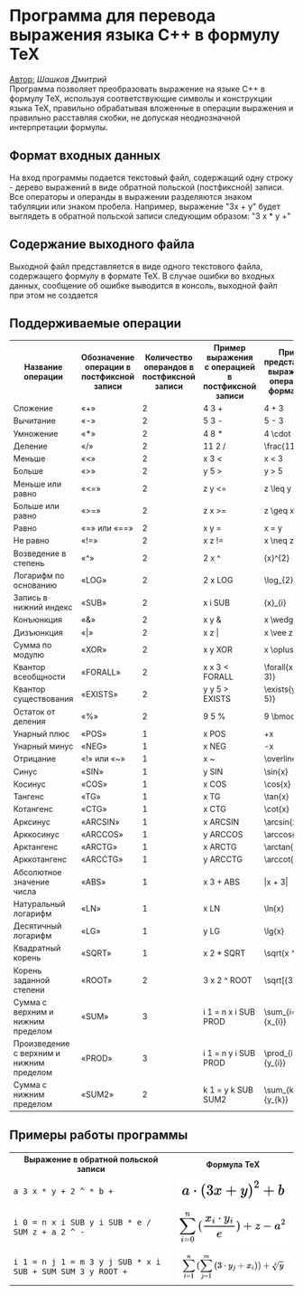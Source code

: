 <h1> Программа для перевода выражения языка C++ в формулу TeX </h1>
<u>Автор:</u> <i>Шашков Дмитрий</i>
<br>
Программа позволяет преобразовать выражение на языке C++ в формулу TeX, используя соответствующие символы и конструкции языка TeX, правильно обрабатывая вложенные в операции выражения и правильно расставляя скобки, не допуская неоднозначной интерпретации формулы.
<h2><b> Формат входных данных</b></h3>
На вход программы подается текстовый файл, содержащий одну строку - дерево выражений в виде обратной польской (постфиксной) записи. Все операторы и операнды в выражении разделяются знаком табуляции или знаком пробела. 
Например, выражение "3x + y" будет выглядеть в обратной польской записи следующим образом: "3 x * y +"
<h2><b> Cодержание выходного файла </b></h2>
Выходной файл представляется в виде одного текстового файла, содержащего формулу в формате TeX. В случае ошибки во входных данных, сообщение об ошибке выводится в консоль, выходной файл при этом не создается
<h2><b> Поддерживаемые операции </b></h2>
 <table>
	<tr>
		<th>Название операции</th>
		<th>Обозначение операции в постфиксной записи</th>
		<th>Количество операндов в постфиксной записи</th>
		<th>Пример выражения с операцией в постфиксной записи</th>
		<th>Пример представления выражения с операцией в формате TeX</th>
	</tr>
	<tr>
		<td>Сложение</td>
		<td>«+»</td>
		<td>2</td>
		<td>4 3 +</td>
		<td>4 + 3</td>
	</tr>
	<tr>
		<td>Вычитание</td>
		<td>«-»</td>
		<td>2</td>
		<td>5 3 -</td>
		<td>5 - 3</td>
	</tr>
	<tr>
		<td>Умножение</td>
		<td>«*»</td>
		<td>2</td>
		<td>4 8 *</td>
		<td>4 \cdot 8</td>
	</tr>
	<tr>
		<td>Деление</td>
		<td>«/»</td>
		<td>2</td>
		<td>11 2 /</td>
		<td>\frac{11}{2}</td>
	</tr>
	<tr>
		<td>Меньше</td>
		<td>«<»</td>
		<td>2</td>
		<td>x 3 <</td>
		<td>x < 3</td>
	</tr>
	<tr>
		<td>Больше</td>
		<td>«>»</td>
		<td>2</td>
		<td>y 5 ></td>
		<td>y > 5</td>
	</tr>
	<tr>
		<td>Меньше или равно</td>
		<td>«<=»</td>
		<td>2</td>
		<td>z y <=</td>
		<td>z \leq y</td>
	</tr>
	<tr>
		<td>Больше или равно</td>
		<td>«>=»</td>
		<td>2</td>
		<td>z x >=</td>
		<td>z \geq x</td>
	</tr>
	<tr>
		<td>Равно</td>
		<td>«=» или «==»</td>
		<td>2</td>
		<td>x y =</td>
		<td>x = y</td>
	</tr>
	<tr>
		<td>Не равно</td>
		<td>«!=»</td>
		<td>2</td>
		<td>x z !=</td>
		<td>x \neq z</td>
	</tr>
	<tr>
		<td>Возведение в степень</td>
		<td>«^»</td>
		<td>2</td>
		<td>2 x ^</td>
		<td>{x}^{2}</td>
	</tr>
	<tr>
		<td>Логарифм по основанию</td>
		<td>«LOG»</td>
		<td>2</td>
		<td>2 x LOG</td>
		<td>\log_{2}{x}</td>
	</tr>
	<tr>
		<td>Запись в нижний индекс</td>
		<td>«SUB»</td>
		<td>2</td>
		<td>x i SUB</td>
		<td>{x}_{i}</td>
	</tr>
	<tr>
		<td>Конъюнкция</td>
		<td>«&»</td>
		<td>2</td>
		<td>x y &</td>
		<td>x \wedge y</td>
	</tr>
	<tr>
		<td>Дизъюнкция</td>
		<td>«|»</td>
		<td>2</td>
		<td>x z |</td>
		<td>x \vee z</td>
	</tr>
	<tr>
		<td>Сумма по модулю</td>
		<td>«XOR»</td>
		<td>2</td>
		<td>x y XOR</td>
		<td>x \oplus y</td>
	</tr>
	<tr>
		<td>Квантор всеобщности</td>
		<td>«FORALL»</td>
		<td>2</td>
		<td>x x 3 < FORALL</td>
		<td>\forall{x}{(x < 3)}</td>
	</tr>
	<tr>
		<td>Квантор существования</td>
		<td>«EXISTS»</td>
		<td>2</td>
		<td>y y 5 > EXISTS</td>
		<td>\exists{y}{(y > 5)}</td>
	</tr>
	<tr>
		<td>Остаток от деления</td>
		<td>«%»</td>
		<td>2</td>
		<td>9 5 %</td>
		<td>9 \bmod 5</td>
	</tr>
	<tr>
		<td>Унарный плюс</td>
		<td>«POS»</td>
		<td>1</td>
		<td>x POS</td>
		<td>+x</td>
	</tr>
	<tr>
		<td>Унарный минус</td>
		<td>«NEG»</td>
		<td>1</td>
		<td>x NEG</td>
		<td>-x</td>
	</tr>
	<tr>
		<td>Отрицание</td>
		<td>«!» или «~»</td>
		<td>1</td>
		<td>x ~</td>
		<td>\overline{x}</td>
	</tr>
	<tr>
		<td>Синус</td>
		<td>«SIN»</td>
		<td>1</td>
		<td>y SIN</td>
		<td>\sin{x}</td>
	</tr>
	<tr>
		<td>Косинус</td>
		<td>«COS»</td>
		<td>1</td>
		<td>x COS</td>
		<td>\cos{x}</td>
	</tr>
	<tr>
		<td>Тангенс</td>
		<td>«TG»</td>
		<td>1</td>
		<td>x TG</td>
		<td>\tan{x}</td>
	</tr>
	<tr>
		<td>Котангенс</td>
		<td>«CTG»</td>
		<td>1</td>
		<td>x CTG</td>
		<td>\cot{x}</td>
	</tr>
	<tr>
		<td>Арксинус</td>
		<td>«ARCSIN»</td>
		<td>1</td>
		<td>x ARCSIN</td>
		<td>\arcsin{x}</td>
	</tr>
	<tr>
		<td>Арккосинус</td>
		<td>«ARCCOS»</td>
		<td>1</td>
		<td>y ARCCOS</td>
		<td>\arccos{x}</td>
	</tr>
	<tr>
		<td>Арктангенс</td>
		<td>«ARCTG»</td>
		<td>1</td>
		<td>x ARCTG</td>
		<td>\arctan{x}</td>
	</tr>
	<tr>
		<td>Арккотангенс</td>
		<td>«ARCCTG»</td>
		<td>1</td>
		<td>y ARCCTG</td>
		<td>\arccot{x}</td>
	</tr>
	<tr>
		<td>Абсолютное значение числа</td>
		<td>«ABS»</td>
		<td>1</td>
		<td>x 3 + ABS</td>
		<td>|x + 3|</td>
	</tr>
	<tr>
		<td>Натуральный логарифм</td>
		<td>«LN»</td>
		<td>1</td>
		<td>x LN</td>
		<td>\ln{x}</td>
	</tr>
	<tr>
		<td>Десятичный логарифм</td>
		<td>«LG»</td>
		<td>1</td>
		<td>y LG</td>
		<td>\lg{x}</td>
	</tr>
	<tr>
		<td>Квадратный корень</td>
		<td>«SQRT»</td>
		<td>1</td>
		<td>x 2 * SQRT</td>
		<td>\sqrt{x * 2}</td>
	</tr>
	<tr>
		<td>Корень заданной степени</td>
		<td>«ROOT»</td>
		<td>2</td>
		<td>3 x 2 ^ ROOT</td>
		<td>\sqrt[{3}]{x^2}</td>
	</tr>
	<tr>
		<td>Сумма с верхним и нижним пределом</td>
		<td>«SUM»</td>
		<td>3</td>
		<td>i 1 = n x i SUB PROD</td>
		<td>\sum_{i=1}^{n}{x_{i}}</td>
	</tr>
	<tr>
		<td>Произведение с верхним и нижним пределом</td>
		<td>«PROD»</td>
		<td>3</td>
		<td>i 1 = n y i SUB PROD</td>
		<td>\prod_{i=1}^{n}{y_{i}}</td>
	</tr>
	<tr>
		<td>Сумма с нижним пределом</td>
		<td>«SUM2»</td>
		<td>2</td>
		<td>k 1 = y k SUB SUM2</td>
		<td>\sum_{k=1}{y_{k}}</td>
	</tr>
</table>
 <h2><b> Примеры работы программы </b></h2>
 <center>
 <table>
 <tr>
 <th>Выражение в обратной польской записи</th>
 <th>Формула TeX</th>
 </tr>
 <tr>
 <td><tt>a 3 x * y + 2 ^ * b +</tt></td>
 <td><center><img src="doxygen/example1.png"></center></td>
 </tr>
 <tr>
 <td><tt>i 0 = n x i SUB y i SUB * e / SUM z + a 2 ^ -</tt></td>
 <td><center><img src="doxygen/example2.png"></center></td>
 </tr>
 <tr>
 <td><tt>i 1 = n j 1 = m 3 y j SUB * x i SUB + SUM SUM 3 y ROOT +</tt></td>
 <td><center><img src="doxygen/example3.png"></center></td>
 </tr>
 </table>
 </center>
